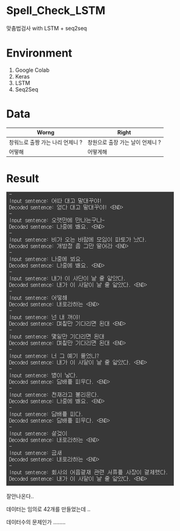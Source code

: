 # Spell_Check_LSTM
맞춤법검사 with LSTM + seq2seq

# Environment
1. Google Colab
2. Keras
3. LSTM
4. Seq2Seq

# Data
|Worng|Right|
|-----|-----|
|창워느로 출짱 가는 나리 언제니 ?|창원으로 출장 가는 날이 언제니 ?|
|어떻해|어떻게해|

# Result
![result](result.PNG)

잘안나온다..

데이터는 임의로 42개를 만들었는데 ..

데이터수의 문제인가 ........ 
